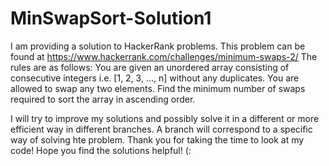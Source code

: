 # MinSwapSort-Solution1
I am providing a solution to HackerRank problems. This problem can be found at https://www.hackerrank.com/challenges/minimum-swaps-2/
The rules are as follows:
  You are given an unordered array consisting of consecutive integers i.e. [1, 2, 3, ..., n] without any duplicates. 
  You are allowed to swap any two elements. Find the minimum number of swaps required to sort the array in ascending order.
  
 I will try to improve my solutions and possibly solve it in a different or more efficient way in different branches. 
 A branch will correspond to a specific way of solving hte problem.
 Thank you for taking the time to look at my code! Hope you find the solutions helpful! (:
